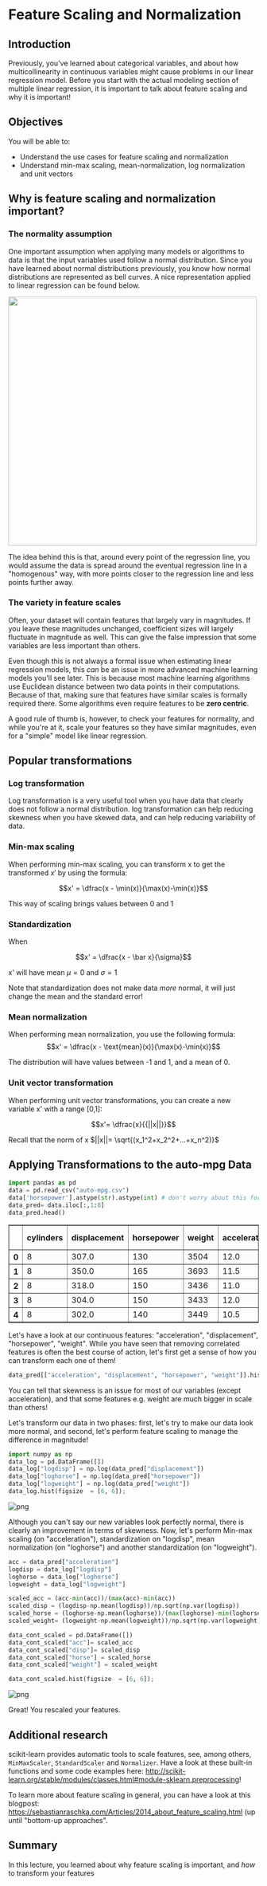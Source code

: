 
# Feature Scaling and Normalization

## Introduction

Previously, you've learned about categorical variables, and about how multicollinearity in continuous variables might cause problems in our linear regression model. Before you start with the actual modeling section of multiple linear regression, it is important to talk about feature scaling and why it is important!

## Objectives
You will be able to:
* Understand the use cases for feature scaling and normalization 
* Understand min-max scaling, mean-normalization, log normalization and unit vectors

## Why is feature scaling and normalization important?

### The normality assumption

One important assumption when applying many models or algorithms to data is that the input variables used follow a normal distribution. Since you have learned about normal distributions previously, you know how normal distributions are represented as bell curves. A nice representation applied to linear regression can be found below. 

<img src="normality.png" style="width: 500px;"/>

The idea behind this is that, around every point of the regression line, you would assume the data is spread around the eventual regression line in a "homogenous" way, with more points closer to the regression line and less points further away.


### The variety in feature scales

Often, your dataset will contain features that largely vary in magnitudes. If you leave these magnitudes unchanged, coefficient sizes will largely fluctuate in magnitude as well. This can give the false impression that some variables are less important than others.

Even though this is not always a formal issue when estimating linear regression models, this *can* be an issue in more advanced machine learning models you'll see later. This is because most machine learning algorithms use Euclidean distance between two data points in their computations. Because of that, making sure that features have similar scales is formally required there. Some algorithms even require features to be **zero centric**.

A good rule of thumb is, however, to check your features for normality, and while you're at it, scale your features so they have similar magnitudes, even for a "simple" model like linear regression.

## Popular transformations

### Log transformation

Log transformation is a very useful tool when you have data that clearly does not follow a normal distribution. log transformation can help reducing skewness when you have skewed data, and can help reducing variability of data. 


### Min-max scaling

When performing min-max scaling, you can transform x to get the transformed $x'$ by using the formula:

$$x' = \dfrac{x - \min(x)}{\max(x)-\min(x)}$$

This way of scaling brings values between 0 and 1

### Standardization

When 

$$x' = \dfrac{x - \bar x}{\sigma}$$

x' will have mean $\mu = 0$ and $\sigma = 1$

Note that standardization does not make data $more$ normal, it will just change the mean and the standard error!

### Mean normalization
When performing mean normalization, you use the following formula:
$$x' = \dfrac{x - \text{mean}(x)}{\max(x)-\min(x)}$$

The distribution will have values between -1 and 1, and a mean of 0.

### Unit vector transformation
 When performing unit vector transformations, you can create a new variable x' with a range [0,1]:
 
$$x'= \dfrac{x}{{||x||}}$$


Recall that the norm of x $||x||= \sqrt{(x_1^2+x_2^2+...+x_n^2)}$

## Applying Transformations to the auto-mpg Data


```python
import pandas as pd
data = pd.read_csv("auto-mpg.csv")
data['horsepower'].astype(str).astype(int) # don't worry about this for now
data_pred= data.iloc[:,1:8]
data_pred.head()
```




<div>
<style scoped>
    .dataframe tbody tr th:only-of-type {
        vertical-align: middle;
    }

    .dataframe tbody tr th {
        vertical-align: top;
    }

    .dataframe thead th {
        text-align: right;
    }
</style>
<table border="1" class="dataframe">
  <thead>
    <tr style="text-align: right;">
      <th></th>
      <th>cylinders</th>
      <th>displacement</th>
      <th>horsepower</th>
      <th>weight</th>
      <th>acceleration</th>
      <th>model year</th>
      <th>origin</th>
    </tr>
  </thead>
  <tbody>
    <tr>
      <th>0</th>
      <td>8</td>
      <td>307.0</td>
      <td>130</td>
      <td>3504</td>
      <td>12.0</td>
      <td>70</td>
      <td>1</td>
    </tr>
    <tr>
      <th>1</th>
      <td>8</td>
      <td>350.0</td>
      <td>165</td>
      <td>3693</td>
      <td>11.5</td>
      <td>70</td>
      <td>1</td>
    </tr>
    <tr>
      <th>2</th>
      <td>8</td>
      <td>318.0</td>
      <td>150</td>
      <td>3436</td>
      <td>11.0</td>
      <td>70</td>
      <td>1</td>
    </tr>
    <tr>
      <th>3</th>
      <td>8</td>
      <td>304.0</td>
      <td>150</td>
      <td>3433</td>
      <td>12.0</td>
      <td>70</td>
      <td>1</td>
    </tr>
    <tr>
      <th>4</th>
      <td>8</td>
      <td>302.0</td>
      <td>140</td>
      <td>3449</td>
      <td>10.5</td>
      <td>70</td>
      <td>1</td>
    </tr>
  </tbody>
</table>
</div>



Let's have a look at our continuous features: "acceleration", "displacement", "horsepower", "weight". While you have seen that removing correlated features is often the best course of action, let's first get a sense of how you can transform each one of them!


```python
data_pred[["acceleration", "displacement", "horsepower", "weight"]].hist(figsize  = [6, 6]);
```

You can tell that skewness is an issue for most of our variables (except acceleration), and that some features e.g. weight are much bigger in scale than others!

Let's transform our data in two phases: first, let's try to make our data look more normal, and second, let's perform feature scaling to manage the difference in magnitude!


```python
import numpy as np
data_log = pd.DataFrame([])
data_log["logdisp"] = np.log(data_pred["displacement"])
data_log["loghorse"] = np.log(data_pred["horsepower"])
data_log["logweight"] = np.log(data_pred["weight"])
data_log.hist(figsize  = [6, 6]);
```


![png](index_files/index_17_0.png)


Although you can't say our new variables look perfectly normal, there is clearly an improvement in terms of skewness. Now, let's perform Min-max scaling (on "acceleration"), standardization on "logdisp", mean normalization (on "loghorse") and another standardization (on "logweight").


```python
acc = data_pred["acceleration"]
logdisp = data_log["logdisp"]
loghorse = data_log["loghorse"]
logweight = data_log["logweight"]

scaled_acc = (acc-min(acc))/(max(acc)-min(acc))	
scaled_disp = (logdisp-np.mean(logdisp))/np.sqrt(np.var(logdisp))
scaled_horse = (loghorse-np.mean(loghorse))/(max(loghorse)-min(loghorse))
scaled_weight= (logweight-np.mean(logweight))/np.sqrt(np.var(logweight))

data_cont_scaled = pd.DataFrame([])
data_cont_scaled["acc"]= scaled_acc
data_cont_scaled["disp"]= scaled_disp
data_cont_scaled["horse"] = scaled_horse
data_cont_scaled["weight"] = scaled_weight

data_cont_scaled.hist(figsize  = [6, 6]);
```


![png](index_files/index_19_0.png)


Great! You rescaled your features.

## Additional research

scikit-learn provides automatic tools to scale features, see, among others, `MinMaxScaler`, `StandardScaler`
and `Normalizer`. Have a look at these built-in functions and some code examples here: http://scikit-learn.org/stable/modules/classes.html#module-sklearn.preprocessing!

To learn more about feature scaling in general, you can have a look at this blogpost: https://sebastianraschka.com/Articles/2014_about_feature_scaling.html (up until "bottom-up approaches".

## Summary
In this lecture, you learned about why feature scaling is important, and *how* to transform your features
